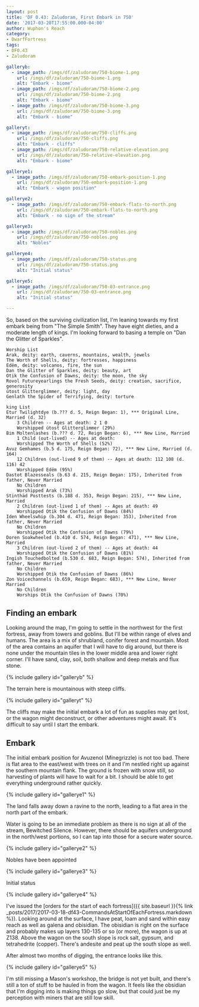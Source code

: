 ```yaml
---
layout: post
title: 'DF 0.43: Zaludoram, First Embark in 750'
date: '2017-03-20T17:55:00.000-04:00'
author: Wuphon's Reach
category:
- DwarfFortress
tags:
- DF0.43
- Zaludoram

galleryb:
  - image_path: /imgs/df/zaludoram/750-biome-1.png
    url: /imgs/df/zaludoram/750-biome-1.png
    alt: "Embark - biome"
  - image_path: /imgs/df/zaludoram/750-biome-2.png
    url: /imgs/df/zaludoram/750-biome-2.png
    alt: "Embark - biome"
  - image_path: /imgs/df/zaludoram/750-biome-3.png
    url: /imgs/df/zaludoram/750-biome-3.png
    alt: "Embark - biome"

galleryt:
  - image_path: /imgs/df/zaludoram/750-cliffs.png
    url: /imgs/df/zaludoram/750-cliffs.png
    alt: "Embark - cliffs"
  - image_path: /imgs/df/zaludoram/750-relative-elevation.png
    url: /imgs/df/zaludoram/750-relative-elevation.png
    alt: "Embark - biome"

gallerye1:
  - image_path: /imgs/df/zaludoram/750-embark-position-1.png
    url: /imgs/df/zaludoram/750-embark-position-1.png
    alt: "Embark - wagon position"

gallerye2:
  - image_path: /imgs/df/zaludoram/750-embark-flats-to-north.png
    url: /imgs/df/zaludoram/750-embark-flats-to-north.png
    alt: "Embark - no sign of the stream"

gallerye3:
  - image_path: /imgs/df/zaludoram/750-nobles.png
    url: /imgs/df/zaludoram/750-nobles.png
    alt: "Nobles"

gallerye4:
  - image_path: /imgs/df/zaludoram/750-status.png
    url: /imgs/df/zaludoram/750-status.png
    alt: "Initial status"

gallerye5:
  - image_path: /imgs/df/zaludoram/750-03-entrance.png
    url: /imgs/df/zaludoram/750-03-entrance.png
    alt: "Initial status"

---
```


So, based on the surviving civilization list, I'm leaning towards my first embark being from "The Simple Smith".  They have eight dieties, and a moderate length of kings.  I'm looking forward to basing a temple on "Dan the Glitter of Sparkles".

```
Worship List
Arak, deity: earth, caverns, mountains, wealth, jewels
The Worth of Shells, deity: fortresses, happiness
Edëm, deity: volcanos, fire, the sun
Dan the Glitter of Sparkles, deity: beauty, art
Otik the Confusion of Dawns, deity: the moon, the sky
Rovol Futureyearlings the Fresh Seeds, deity: creation, sacrifice, generosity
útost Glitterglimmer, deity: light, day
Genlath the Spider of Terrifying, deity: torture

king List
Etur Twilightdye (b.??? d. 5, Reign Began: 1), *** Original Line, Married (d. 32)
    3 Children -- Ages at death: 2 1 0
    Worshipped útost Glitterglimmer (29%)
Bim Moltenlashes (b.??? d. 72, Reign Began: 6), *** New Line, Married
    1 Child (out-lived) -- Ages at death:
    Worshipped The Worth of Shells (52%)
Avuz Gemhames (b.5 d. 175, Reign Began: 72), *** New Line, Married (d. 164)
    12 Children (out-lived 9 of them) -- Ages at death: 112 108 (d. 116) 42
    Worshipped Edëm (95%)
Dastot Blazesseals (b.63 d. 215, Reign Began: 175), Inherited from father, Never Married
    No Children
    Worshipped Arak (73%)
Stinthäd Posttests (b.188 d. 353, Reign Began: 215), *** New Line, Married
    2 Children (out-lived 1 of them) -- Ages at death: 49
    Worshipped Otik the Confusion of Dawns (84%)
Iden Wheelswhip (b.304 d. 471, Reign Began: 353), Inherited from father, Never Married
    No Children
    Worshipped Otik the Confusion of Dawns (79%)
Doren Soakwheeled (b.410 d. 574, Reign Began: 471), *** New Line, Married
    3 Children (out-lived 2 of them) -- Ages at death: 44
    Worshipped Otik the Confusion of Dawns (81%)
Ingish Touchedbolted (b.530 d. 683, Reign Began: 574), Inherited from father, Never Married
    No Children
    Worshipped Otik the Confusion of Dawns (86%)
Zon Voicechannels (b.659, Reign Began: 683), *** New Line, Never Married
    No Children
    Worships Otik the Confusion of Dawns (70%)
```

## Finding an embark

Looking around the map, I'm going to settle in the northwest for the first fortress, away from towers and goblins.  But I'll be within range of elves and humans.  The area is a mix of shrubland, conifer forest and mountain.  Most of the area contains an aquifer that I will have to dig around, but there is none under the mountain tiles in the lower middle area and lower right corner.  I'll have sand, clay, soil, both shallow and deep metals and flux stone.

{% include gallery id="galleryb" %}

The terrain here is mountainous with steep cliffs.

{% include gallery id="galleryt" %}

The cliffs may make the initial embark a lot of fun as supplies may get lost, or the wagon might deconstruct, or other adventures might await.  It's difficult to say until I start the embark.

## Embark

The initial embark position for Avuzenol (Minegrizzle) is not too bad.  There is flat area to the east/west with trees on it and I'm nestled right up against the southern mountain flank.  The ground is frozen with snow still, so harvesting of plants will have to wait for a bit.  I should be able to get everything underground rather quickly.

{% include gallery id="gallerye1" %}

The land falls away down a ravine to the north, leading to a flat area in the north part of the embark.

Water is going to be an immediate problem as there is no sign at all of the stream, Bewitched Silence.  However, there should be aquifers underground in the north/west portions, so I can tap into those for a secure water source.

{% include gallery id="gallerye2" %}

Nobles have been appointed

{% include gallery id="gallerye3" %}

Initial status

{% include gallery id="gallerye4" %}

I've issued the [orders for the start of each fortress]({{ site.baseurl }}{% link _posts/2017/2017-03-18-df43-CommandsAtStartOfEachFortress.markdown %}).  Looking around at the surface, I have peat, loam and sand within easy reach as well as galena and obisidian.  The obisidian is right on the surface and probably makes up layers 130-135 or so (or more), the wagon is up at Z138.  Above the wagon on the south slope is rock salt, gypsum, and tetrahedrite (copper).  There's andesite and peat up the south slope as well.

After almost two months of digging, the entrance looks like this.

{% include gallery id="gallerye5" %}

I'm still missing a Mason's workshop, the bridge is not yet built, and there's still a ton of stuff to be hauled in from the wagon.  It feels like the obsidian that I'm digging into is making things go slow, but that could just be my perception with miners that are still low skill.